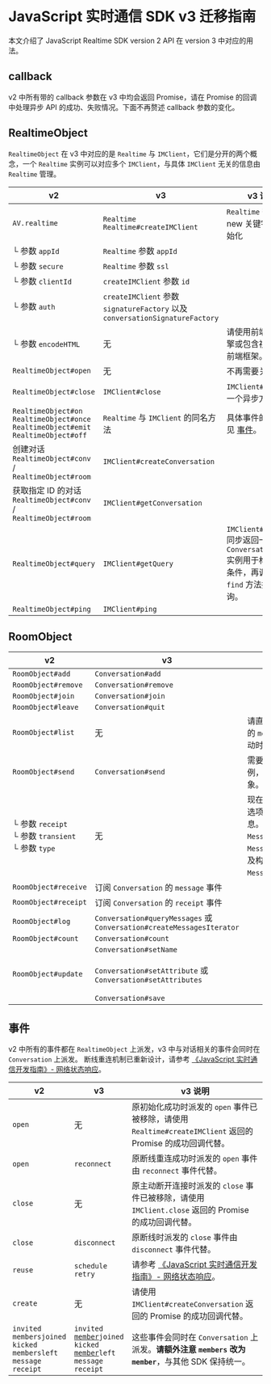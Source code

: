 # JavaScript 实时通信 SDK v3 迁移指南

本文介绍了 JavaScript Realtime SDK version 2 API 在 version 3 中对应的用法。

## callback
v2 中所有带的 callback 参数在 v3 中均会返回 Promise，请在 Promise 的回调中处理异步 API 的成功、失败情况。下面不再赘述 callback 参数的变化。

## RealtimeObject
<span class='text-nowrap'>`RealtimeObject`</span> 在 v3 中对应的是 <span class='text-nowrap'>`Realtime`</span> 与 <span class='text-nowrap'>`IMClient`</span>，它们是分开的两个概念，一个 <span class='text-nowrap'>`Realtime`</span>  实例可以对应多个 <span class='text-nowrap'>`IMClient`</span>，与具体 <span class='text-nowrap'>`IMClient`</span> 无关的信息由 <span class='text-nowrap'>`Realtime`</span> 管理。

v2 | v3 | v3 说明
--|--|--
<span class='text-nowrap'>`AV.realtime`</span>|<span class='text-nowrap'>`Realtime`</span><br/><span class='text-nowrap'>`Realtime#createIMClient`</span>|<span class='text-nowrap'>`Realtime`</span> 需要使用 new 关键字进行初始化
└ 参数 <span class='text-nowrap'>`appId`</span>|<span class='text-nowrap'>`Realtime`</span> 参数 <span class='text-nowrap'>`appId`</span>|
└ 参数 <span class='text-nowrap'>`secure`</span>|<span class='text-nowrap'>`Realtime`</span> 参数 <span class='text-nowrap'>`ssl`</span>|
└ 参数 <span class='text-nowrap'>`clientId`</span>|<span class='text-nowrap'>`createIMClient`</span> 参数 <span class='text-nowrap'>`id`</span>|
└ 参数 <span class='text-nowrap'>`auth`</span>|<span class='text-nowrap'>`createIMClient`</span> 参数<br/><span class='text-nowrap'>`signatureFactory`</span> 以及<br/> <span class='text-nowrap'>`conversationSignatureFactory`</span>|
└ 参数 <span class='text-nowrap'>`encodeHTML`</span>|无|请使用前端模板引擎或包含视图层的前端框架。
<span class='text-nowrap'>`RealtimeObject#open`</span>|无|不再需要关心。
<span class='text-nowrap'>`RealtimeObject#close`</span>|<span class='text-nowrap'>`IMClient#close`</span>|<span class='text-nowrap'>`IMClient#close`</span> 是一个异步方法。
<span class='text-nowrap'>`RealtimeObject#on`</span><br/><span class='text-nowrap'>`RealtimeObject#once`</span><br/><span class='text-nowrap'>`RealtimeObject#emit`</span><br/><span class='text-nowrap'>`RealtimeObject#off`</span>|<span class='text-nowrap'>`Realtime`</span> 与 <span class='text-nowrap'>`IMClient`</span> 的同名方法|具体事件的变更详见 [事件](#事件)。
创建对话<br/><span class='text-nowrap'>`RealtimeObject#conv`</span> /<br/><span class='text-nowrap'>`RealtimeObject#room`</span>|<span class='text-nowrap'>`IMClient#createConversation`</span>|
获取指定 ID 的对话<br/><span class='text-nowrap'>`RealtimeObject#conv`</span> /<br/><span class='text-nowrap'>`RealtimeObject#room`</span>|<span class='text-nowrap'>`IMClient#getConversation`</span>|
<span class='text-nowrap'>`RealtimeObject#query`</span>|<span class='text-nowrap'>`IMClient#getQuery`</span>|<span class='text-nowrap'>`IMClient#getQuery`</span> 同步返回一个 <span class='text-nowrap'>`ConversationQuery`</span> 实例用于构造查询条件，再调用其 <span class='text-nowrap'>`find`</span> 方法执行该查询。
<span class='text-nowrap'>`RealtimeObject#ping`</span>|<span class='text-nowrap'>`IMClient#ping`</span>|

## RoomObject
v2 | v3 | v3 说明
--|--|--
<span class='text-nowrap'>`RoomObject#add`</span>|<span class='text-nowrap'>`Conversation#add`</span>|
<span class='text-nowrap'>`RoomObject#remove`</span>|<span class='text-nowrap'>`Conversation#remove`</span>|
<span class='text-nowrap'>`RoomObject#join`</span>|<span class='text-nowrap'>`Conversation#join`</span>|
<span class='text-nowrap'>`RoomObject#leave`</span>|<span class='text-nowrap'>`Conversation#quit`</span>|
<span class='text-nowrap'>`RoomObject#list`</span>|无|请直接访问 <span class='text-nowrap'>`Conversation`</span> 的 <span class='text-nowrap'>`members`</span> 属性，有成员变动时该属性会自动更新。
<span class='text-nowrap'>`RoomObject#send`</span>|<span class='text-nowrap'>`Conversation#send`</span>|需要 send 一个 <span class='text-nowrap'>`Message`</span> 实例，而不是一个 JSON 对象。
└ 参数 <span class='text-nowrap'>`receipt`</span><br/>└ 参数 <span class='text-nowrap'>`transient`</span><br/>└ 参数 <span class='text-nowrap'>`type`</span>|无|现在这些信息不再是「发送选项」而是 <span class='text-nowrap'>`Message`</span> 的信息。你需要调用 <span class='text-nowrap'>`Message#setNeedReceipt`</span>、 <span class='text-nowrap'>`Message#setTransient`</span> 以及构造对应类型的 <span class='text-nowrap'>`Message`</span>。
<span class='text-nowrap'>`RoomObject#receive`</span> |订阅 <span class='text-nowrap'>`Conversation`</span> 的 <span class='text-nowrap'>`message`</span> 事件|
<span class='text-nowrap'>`RoomObject#receipt`</span>|订阅 <span class='text-nowrap'>`Conversation`</span> 的 <span class='text-nowrap'>`receipt`</span> 事件|
<span class='text-nowrap'>`RoomObject#log`</span>|<span class='text-nowrap'>`Conversation#queryMessages`</span> 或<br/><span class='text-nowrap'>`Conversation#createMessagesIterator`</span>|
<span class='text-nowrap'>`RoomObject#count`</span>|<span class='text-nowrap'>`Conversation#count`</span>|
<span class='text-nowrap'>`RoomObject#update`</span>|<span class='text-nowrap'>`Conversation#setName`</span><br/><br/><span class='text-nowrap'>`Conversation#setAttribute`</span> 或<br/><span class='text-nowrap'>`Conversation#setAttributes`</span><br/><br/><span class='text-nowrap'>`Conversation#save`</span>|

## 事件
v2 中所有的事件都在 <span class='text-nowrap'>`RealtimeObject`</span> 上派发，v3 中与对话相关的事件会同时在 <span class='text-nowrap'>`Conversation`</span> 上派发。
断线重连机制已重新设计，请参考 [《JavaScript 实时通信开发指南》- 网络状态响应](./realtime_guide-js.html#网络状态响应)。

v2 | v3 | v3 说明
--|--|--
<span class='text-nowrap'>`open`</span>|无|原初始化成功时派发的 <span class='text-nowrap'>`open`</span> 事件已被移除，请使用 <span class='text-nowrap'>`Realtime#createIMClient`</span> 返回的 Promise 的成功回调代替。
<span class='text-nowrap'>`open`</span>|<span class='text-nowrap'>`reconnect`</span>|原断线重连成功时派发的 <span class='text-nowrap'>`open`</span> 事件由 <span class='text-nowrap'>`reconnect`</span> 事件代替。
<span class='text-nowrap'>`close`</span>|无|原主动断开连接时派发的 <span class='text-nowrap'>`close`</span> 事件已被移除，请使用 <span class='text-nowrap'>`IMClient.close`</span> 返回的 Promise 的成功回调代替。
<span class='text-nowrap'>`close`</span>|<span class='text-nowrap'>`disconnect`</span>|原断线时派发的 <span class='text-nowrap'>`close`</span> 事件由 <span class='text-nowrap'>`disconnect`</span> 事件代替。
<span class='text-nowrap'>`reuse`</span>|<span class='text-nowrap'>`schedule`</span><br/><span class='text-nowrap'>`retry`</span>|请参考 [《JavaScript 实时通信开发指南》- 网络状态响应](./realtime_guide-js.html#网络状态响应)。
<span class='text-nowrap'>`create`</span>|无|请使用 <span class='text-nowrap'>`IMClient#createConversation`</span> 返回的 Promise 的成功回调代替。
<span class='text-nowrap'>`invited`</span><br/><span class='text-nowrap'>`membersjoined`</span><br/><span class='text-nowrap'>`kicked`</span><br/><span class='text-nowrap'>`membersleft`</span><br/><span class='text-nowrap'>`message`</span><br/><span class='text-nowrap'>`receipt`</span>|<span class='text-nowrap'>`invited`</span><br/><code class='text-nowrap'><u>member</u>joined</code><br/><span class='text-nowrap'>`kicked`</span><br/><code class='text-nowrap'><u>member</u>left</code><br/><span class='text-nowrap'>`message`</span><br/><span class='text-nowrap'>`receipt`</span>|这些事件会同时在 <span class='text-nowrap'>`Conversation`</span> 上派发。**请额外注意 <span class='text-nowrap'>`members`</span> 改为 <span class='text-nowrap'>`member`</span>**，与其他 SDK 保持统一。
